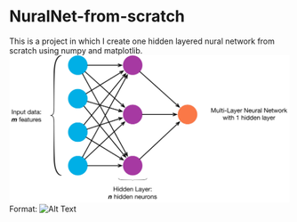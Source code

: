 # NuralNet-from-scratch
This is a project in which I create one hidden layered nural network from scratch using numpy and matplotlib.
![image](one_layered_network.jpeg)
Format: ![Alt Text](url)
